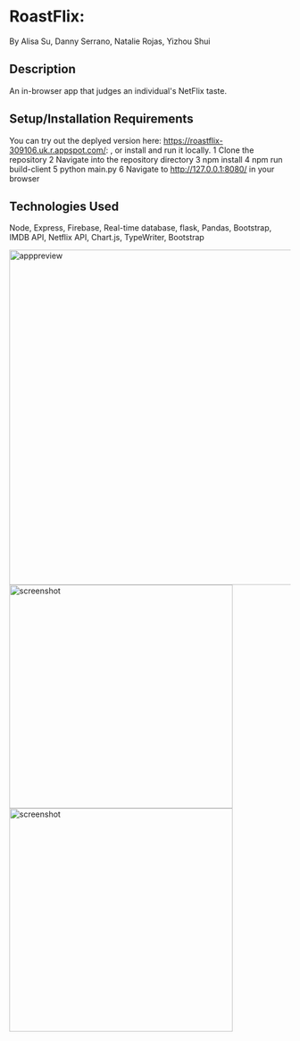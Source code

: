# RoastFlix:
By Alisa Su, Danny Serrano, Natalie Rojas, Yizhou Shui

## Description
An in-browser app that judges an individual's NetFlix taste. 

## Setup/Installation Requirements
You can try out the deplyed version here: https://roastflix-309106.uk.r.appspot.com/: , or install and run it locally.
1 Clone the repository
2 Navigate into the repository directory
3 npm install
4 npm run build-client
5 python main.py
6 Navigate to http://127.0.0.1:8080/ in your browser

## Technologies Used
Node, Express, Firebase, Real-time database, flask, Pandas, Bootstrap, IMDB API, Netflix API, Chart.js, TypeWriter, Bootstrap

<img align="center" src="https://user-images.githubusercontent.com/73842984/113194792-7e98e680-922f-11eb-8e0a-9600e3709384.png" alt="apppreview" width="600"/>
<img align="center" src="https://user-images.githubusercontent.com/73842984/113197999-6034ea00-9233-11eb-80e0-64bc5ff5defc.png" alt="screenshot" width="400"/>
<img align="center" src="https://user-images.githubusercontent.com/73842984/113197538-ccfbb480-9232-11eb-94d2-5f0b6dd7d71c.png" alt="screenshot" width="400"/>
